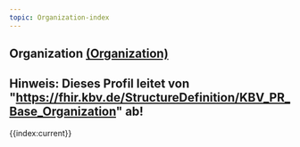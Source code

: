 ```yaml
---
topic: Organization-index
---
```

## Organization [(Organization)](https://hl7.org/fhir/R4/Organization.html)

Hinweis: Dieses Profil leitet von "https://fhir.kbv.de/StructureDefinition/KBV_PR_Base_Organization" ab!
---
{{index:current}}
